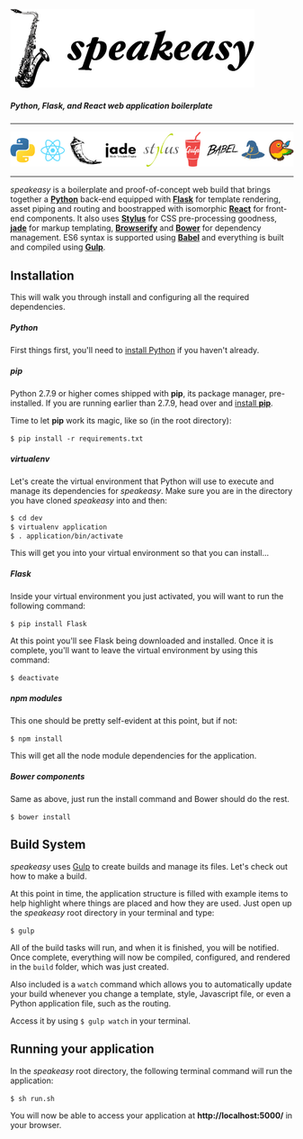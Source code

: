 ![speakeasy](speakeasy.png)

##### Python, Flask, and React web application boilerplate

---

![Built Using:](built_using.png)

---

*speakeasy* is a boilerplate and proof-of-concept web build that brings together a [**Python**](http://www.python.org) back-end equipped with [**Flask**](http://flask.pocoo.org/) for template rendering, asset piping and routing and boostrapped with isomorphic [**React**](http://www.reactjs.com) for front-end components.  It also uses [**Stylus**](https://learnboost.github.io/stylus/) for CSS pre-processing goodness, [**jade**](http://www.jade-lang.com) for markup templating, [**Browserify**](http://www.browserify.org) and [**Bower**](http://www.bower.io) for dependency management.  ES6 syntax is supported using [**Babel**](http://www.babeljs.io) and everything is built and compiled using [**Gulp**](http://www.gulpjs.com). 

## Installation

This will walk you through install and configuring all the required dependencies.

##### Python

First things first, you'll need to [install Python](https://www.python.org/downloads/) if you haven't already.  

##### pip

Python 2.7.9 or higher comes shipped with **pip**, its package manager, pre-installed.  If you are running earlier than 2.7.9, head over and [install **pip**](https://pip.pypa.io/en/latest/installing.html).

Time to let **pip** work its magic, like so (in the root directory):

` $ pip install -r requirements.txt `

##### virtualenv

Let's create the virtual environment that Python will use to execute and manage its dependencies for *speakeasy*. Make sure you are in the directory you have cloned *speakeasy* into and then:

```
$ cd dev
$ virtualenv application
$ . application/bin/activate
```

This will get you into your virtual environment so that you can install...

##### Flask

Inside your virtual environment you just activated, you will want to run the following command:

` $ pip install Flask `

At this point you'll see Flask being downloaded and installed.  Once it is complete, you'll want to leave the virtual environment by using this command:

` $ deactivate `

##### npm modules

This one should be pretty self-evident at this point, but if not:

` $ npm install `

This will get all the node module dependencies for the application.

##### Bower components

Same as above, just run the install command and Bower should do the rest.

` $ bower install `

## Build System

*speakeasy* uses [Gulp](http://www.gulpjs.com) to create builds and manage its files. Let's check out how to make a build.

At this point in time, the application structure is filled with example items to help highlight where things are placed and how they are used.  Just open up the *speakeasy* root directory in your terminal and type:

` $ gulp `

All of the build tasks will run, and when it is finished, you will be notified. Once complete, everything will now be compiled, configured, and rendered in the `build` folder, which was just created.

Also included is a `watch` command which allows you to automatically update your build whenever you change a template, style, Javascript file, or even a Python application file, such as the routing.

Access it by using ` $ gulp watch ` in your terminal.

## Running your application

In the *speakeasy* root directory, the following terminal command will run the application:

` $ sh run.sh `

You will now be able to access your application at **http://localhost:5000/** in your browser. 








